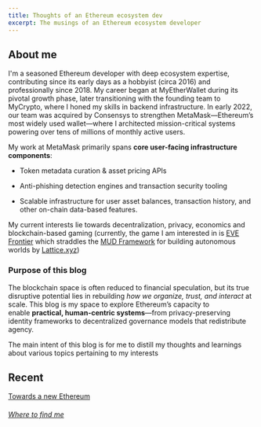 ```yaml
---
title: Thoughts of an Ethereum ecosystem dev
excerpt: The musings of an Ethereum ecosystem developer
---
```

## About me
I'm a seasoned Ethereum developer with deep ecosystem expertise, contributing since its early days as a hobbyist (circa 2016) and professionally since 2018. My career began at MyEtherWallet during its pivotal growth phase, later transitioning with the founding team to MyCrypto, where I honed my skills in backend infrastructure. In early 2022, our team was acquired by Consensys to strengthen MetaMask—Ethereum’s most widely used wallet—where I architected mission-critical systems powering over tens of millions of monthly active users.

My work at MetaMask primarily spans **core user-facing infrastructure components**:

- Token metadata curation & asset pricing APIs
    
- Anti-phishing detection engines and transaction security tooling
    
- Scalable infrastructure for user asset balances, transaction history, and other on-chain data-based features.

My current interests lie towards decentralization, privacy, economics and blockchain-based gaming (currently, the game I am interested in is [EVE Frontier](https://evefrontier.com/) which straddles the [MUD Framework](https://mud.dev/) for building autonomous worlds by [Lattice.xyz](https://lattice.xyz/))

### Purpose of this blog
The blockchain space is often reduced to financial speculation, but its true disruptive potential lies in rebuilding _how we organize, trust, and interact_ at scale. This blog is my space to explore Ethereum’s capacity to enable **practical, human-centric systems**—from privacy-preserving identity frameworks to decentralized governance models that redistribute agency.

The main intent of this blog is for me to distill my thoughts and learnings about various topics pertaining to my interests

## Recent
[Towards a new Ethereum](Towards-a-new-Ethereum.md)

###### [Where to find me](Contact-me.md)
